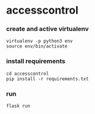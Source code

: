 # accesscontrol

### create and active virtualenv 

```
virtualenv -p python3 env
source env/bin/activate
```

### install requirements

```
cd accesscontrol
pip install -r requirements.txt
```

### run 

```
flask run
```